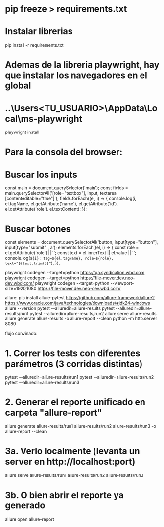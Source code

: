 # pip freeze > requirements.txt

# Instalar librerias
pip install -r requirements.txt

# Ademas de la libreria playwright, hay que instalar los navegadores en el global
# ..\Users\<TU_USUARIO>\AppData\Local\ms-playwright
playwright install

# Para la consola del browser:
# Buscar los inputs
const main = document.querySelector('main');
const fields = main.querySelectorAll('[role="textbox"], input, textarea, [contenteditable="true"]');
fields.forEach((el, i) => {
  console.log(i, el.tagName, el.getAttribute('name'), el.getAttribute('id'), el.getAttribute('role'), el.textContent);
});

# Buscar botones
const elements = document.querySelectorAll('button, input[type="button"], input[type="submit"], a');
elements.forEach((el, i) => {
  const role = el.getAttribute('role') || '';
  const text = el.innerText || el.value || '';
  console.log(`${i}: tag=${el.tagName}, role=${role}, text="${text.trim()}"`);
});


playwright codegen --target=python https://qa.syndication.wbd.com
playwright codegen --target=python https://file-mover.dev.neo-dev.wbd.com/
playwright codegen --target=python --viewport-size=1920,1080 https://file-mover.dev.neo-dev.wbd.com/

allure:
pip install allure-pytest
https://github.com/allure-framework/allure2
https://www.oracle.com/java/technologies/downloads/#jdk24-windows
allure --version
pytest --alluredir=allure-results
pytest --alluredir=allure-results/run1
pytest --alluredir=allure-results/run2
allure serve allure-results
allure generate allure-results -o allure-report --clean
python -m http.server 8080





flujo convinado:
# 1. Correr los tests con diferentes parámetros (3 corridas distintas)
pytest --alluredir=allure-results/run1
pytest --alluredir=allure-results/run2
pytest --alluredir=allure-results/run3

# 2. Generar el reporte unificado en carpeta "allure-report"
allure generate allure-results/run1 allure-results/run2 allure-results/run3 -o allure-report --clean

# 3a. Verlo localmente (levanta un server en http://localhost:port)
allure serve allure-results/run1 allure-results/run2 allure-results/run3

# 3b. O bien abrir el reporte ya generado
allure open allure-report



